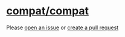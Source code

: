 [compat/compat](https://github.com/amilajack/eslint-plugin-compat/blob/master/docs/rules/compat.md)
===================================================================================================
Please [open an issue](https://github.com/rasenplanscher/eslint-config-rasenplanscher/issues/new)
or [create a pull request](https://github.com/rasenplanscher/eslint-config-rasenplanscher/edit/main/src/rules-configurations/compat/compat.md)